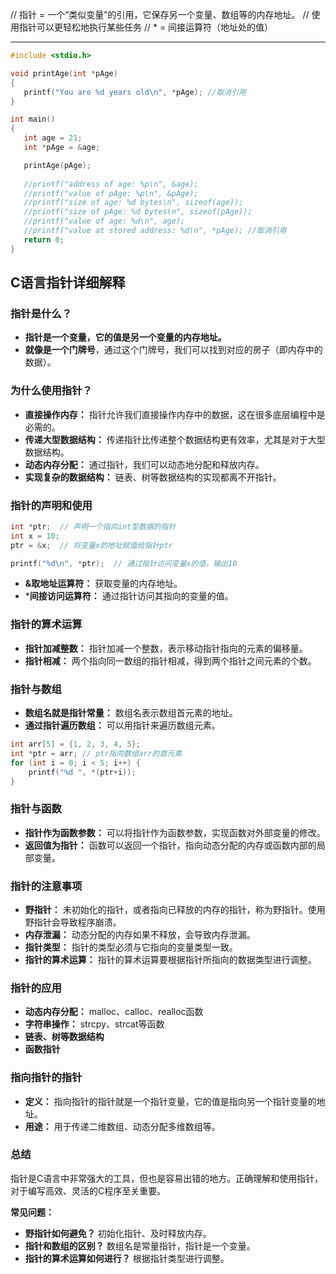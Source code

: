 // 指针 = 一个“类似变量”的引用，它保存另一个变量、数组等的内存地址。
// 使用指针可以更轻松地执行某些任务
// * = 间接运算符（地址处的值）

---

```c
#include <stdio.h>

void printAge(int *pAge)
{
   printf("You are %d years old\n", *pAge); //取消引用
}

int main()
{
   int age = 21;
   int *pAge = &age; 

   printAge(pAge);
   
   //printf("address of age: %p\n", &age);
   //printf("value of pAge: %p\n", &pAge);
   //printf("size of age: %d bytes\n", sizeof(age));
   //printf("size of pAge: %d bytes\n", sizeof(pAge));
   //printf("value of age: %d\n", age);
   //printf("value at stored address: %d\n", *pAge); //取消引用
   return 0;
}
```

## C语言指针详细解释

### 指针是什么？

- **指针是一个变量，它的值是另一个变量的内存地址。**
- **就像是一个门牌号**，通过这个门牌号，我们可以找到对应的房子（即内存中的数据）。

### 为什么使用指针？

- **直接操作内存：** 指针允许我们直接操作内存中的数据，这在很多底层编程中是必需的。
- **传递大型数据结构：** 传递指针比传递整个数据结构更有效率，尤其是对于大型数据结构。
- **动态内存分配：** 通过指针，我们可以动态地分配和释放内存。
- **实现复杂的数据结构：** 链表、树等数据结构的实现都离不开指针。

### 指针的声明和使用

```C
int *ptr;  // 声明一个指向int型数据的指针
int x = 10;
ptr = &x;  // 将变量x的地址赋值给指针ptr

printf("%d\n", *ptr);  // 通过指针访问变量x的值，输出10
```

- **&取地址运算符：** 获取变量的内存地址。
- ***间接访问运算符：** 通过指针访问其指向的变量的值。

### 指针的算术运算

- **指针加减整数：** 指针加减一个整数，表示移动指针指向的元素的偏移量。
- **指针相减：** 两个指向同一数组的指针相减，得到两个指针之间元素的个数。

### 指针与数组

- **数组名就是指针常量：** 数组名表示数组首元素的地址。
- **通过指针遍历数组：** 可以用指针来遍历数组元素。

```C
int arr[5] = {1, 2, 3, 4, 5};
int *ptr = arr; // ptr指向数组arr的首元素
for (int i = 0; i < 5; i++) {
    printf("%d ", *(ptr+i));
}
```

### 指针与函数

- **指针作为函数参数：** 可以将指针作为函数参数，实现函数对外部变量的修改。
- **返回值为指针：** 函数可以返回一个指针，指向动态分配的内存或函数内部的局部变量。

### 指针的注意事项

- **野指针：** 未初始化的指针，或者指向已释放的内存的指针，称为野指针。使用野指针会导致程序崩溃。
- **内存泄漏：** 动态分配的内存如果不释放，会导致内存泄漏。
- **指针类型：** 指针的类型必须与它指向的变量类型一致。
- **指针的算术运算：** 指针的算术运算要根据指针所指向的数据类型进行调整。

### 指针的应用

- **动态内存分配：** malloc、calloc、realloc函数
- **字符串操作：** strcpy、strcat等函数
- **链表、树等数据结构**
- **函数指针**

### 指向指针的指针

- **定义：** 指向指针的指针就是一个指针变量，它的值是指向另一个指针变量的地址。
- **用途：** 用于传递二维数组、动态分配多维数组等。

### 总结

指针是C语言中非常强大的工具，但也是容易出错的地方。正确理解和使用指针，对于编写高效、灵活的C程序至关重要。

**常见问题：**

- **野指针如何避免？** 初始化指针、及时释放内存。
- **指针和数组的区别？** 数组名是常量指针，指针是一个变量。
- **指针的算术运算如何进行？** 根据指针类型进行调整。